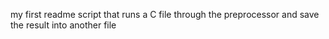 my first readme
script that runs a C file through the preprocessor and save the result into another file
